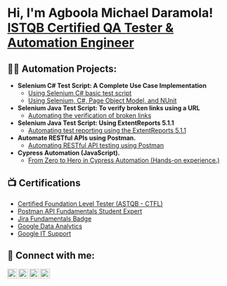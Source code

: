 <h1>Hi, I'm Agboola Michael Daramola! <br/><a href="https://www.linkedin.com/in/agboola-michael-daramola/">ISTQB Certified QA Tester & Automation Engineer </a>

<h2>👨‍💻 Automation Projects:</h2>

- <b>Selenium C# Test Script: A Complete Use Case Implementation</b>
  - [Using Selenium C# basic test script](https://github.com/Mivics1/WebDriver-CSharp-Ecommerce/tree/master)
  - [Using Selenium, C#, Page Object Model, and NUnit](https://github.com/Mivics1/PageObjectModel_Nunit/tree/master)    
- <b>Selenium Java Test Script: To verify broken links using a URL </b>
  - [Automating the verification of broken links](https://github.com/Mivics1/Selenium-Java--VerifyBrokenLinks)
- <b>Selenium Java Test Script: Using ExtentReports 5.1.1 </b>
  - [Automating test reporting using the ExtentReports 5.1.1](https://github.com/Mivics1/ExtentReport_5.1.1)
- <b>Automate RESTful APIs using Postman. </b>
  - [Automating RESTful API testing using Postman](https://github.com/Mivics1/Testing-Restful-Booker/tree/Main)
- <b>Cypress Automation (JavaScript). </b>
  - [From Zero to Hero in Cypress Automation (Hands-on experience.)](https://github.com/Mivics1/Cypress-Automation)
    
<h2>📺 Certifications</h2>

- [Certified Foundation Level Tester (ASTQB - CTFL)](https://atsqa.org/certified-testers/profile/2fb82d18a86c48f396531e1d856b25d5)
- [Postman API Fundamentals Student Expert](https://api.badgr.io/public/assertions/ITJhaLxFTeiITc8GOiZHcg)
- [Jira Fundamentals Badge](https://university.atlassian.com/student/award/SooHzghnSTLBJqwiqPV57PzA)
- [Google Data Analytics](https://www.coursera.org/account/accomplishments/specialization/certificate/N6BPYRD8AUTP)
- [Google IT Support](https://www.coursera.org/account/accomplishments/specialization/certificate/7U9LVKMLB4D9)

<h2> 🤳 Connect with me:</h2>

[<img align="left" alt="JoshMadakor | Gmail" width="22px" src="https://cdn.jsdelivr.net/npm/simple-icons@3.13.0/icons/gmail.svg" />][gmail]
[<img align="left" alt="JoshMadakor | Twitter" width="22px" src="https://cdn.jsdelivr.net/npm/simple-icons@v3/icons/twitter.svg" />][twitter]
[<img align="left" alt="JoshMadakor | LinkedIn" width="22px" src="https://cdn.jsdelivr.net/npm/simple-icons@v3/icons/linkedin.svg" />][linkedin]
[<img align="left" alt="JoshMadakor | Whatsapp" width="22px" src="https://cdn.jsdelivr.net/npm/simple-icons@3.13.0/icons/whatsapp.svg" />][whatsapp]

[gmail]: mailto:agbooladaramola7@gmail.com
[linkedin]: https://www.linkedin.com/in/agboola-michael-daramola/
[twitter]: https://twitter.com/Michael_Mivics
[whatsapp]: https://api.whatsapp.com/send?phone=2349033083268&text=Hi%20Michael!%20I%27m%20interested%20in%20your%20QA%20services.%20Could%20we%20discuss%20further%20details%3F

<!--
**joshmadakor1/joshmadakor1** is a ✨ _special_ ✨ repository because its `README.md` (this file) appears on your GitHub profile.

Here are some ideas to get you started:

- 🔭 I’m currently working on ...
- 🌱 I’m currently learning ...
- 👯 I’m looking to collaborate on ...
- 🤔 I’m looking for help with ...
- 💬 Ask me about ...
- 📫 How to reach me: ...
- 😄 Pronouns: ...
- ⚡ Fun fact: ...
-->
